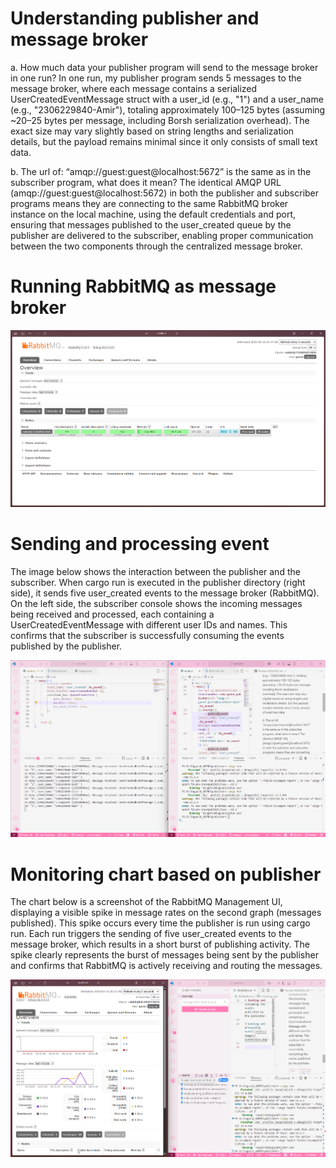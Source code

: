 # Understanding publisher and message broker
a. How much data your publisher program will send to the message broker in one run?
In one run, my publisher program sends 5 messages to the message broker, where each message contains a serialized UserCreatedEventMessage struct with a user_id (e.g., "1") and a user_name (e.g., "2306229840-Amir"), totaling approximately 100–125 bytes (assuming ~20–25 bytes per message, including Borsh serialization overhead). The exact size may vary slightly based on string lengths and serialization details, but the payload remains minimal since it only consists of small text data.

b. The url of: “amqp://guest:guest@localhost:5672” is the same as in the subscriber program, what does it mean?
The identical AMQP URL (amqp://guest:guest@localhost:5672) in both the publisher and subscriber programs means they are connecting to the same RabbitMQ broker instance on the local machine, using the default credentials and port, ensuring that messages published to the user_created queue by the publisher are delivered to the subscriber, enabling proper communication between the two components through the centralized message broker.

# Running RabbitMQ as message broker
![Running RabbitMQ as message broker](static/images/rabbitmq.png)

# Sending and processing event
The image below shows the interaction between the publisher and the subscriber. When cargo run is executed in the publisher directory (right side), it sends five user_created events to the message broker (RabbitMQ). On the left side, the subscriber console shows the incoming messages being received and processed, each containing a UserCreatedEventMessage with different user IDs and names. This confirms that the subscriber is successfully consuming the events published by the publisher.

![Sending and processing event](static/images/connection.png)

# Monitoring chart based on publisher
The chart below is a screenshot of the RabbitMQ Management UI, displaying a visible spike in message rates on the second graph (messages published). This spike occurs every time the publisher is run using cargo run. Each run triggers the sending of five user_created events to the message broker, which results in a short burst of publishing activity. The spike clearly represents the burst of messages being sent by the publisher and confirms that RabbitMQ is actively receiving and routing the messages.

![Monitoring chart based on publisher](static/images/spikes.png)

